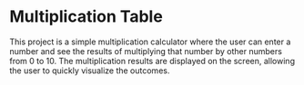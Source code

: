 # Multiplication Table
This project is a simple multiplication calculator where the user can enter a number and see the results of multiplying that number by other numbers from 0 to 10. The multiplication results are displayed on the screen, allowing the user to quickly visualize the outcomes.
